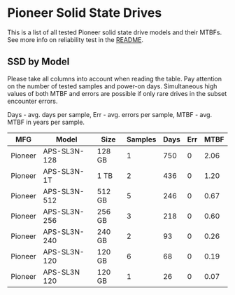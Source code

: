 Pioneer Solid State Drives
==========================

This is a list of all tested Pioneer solid state drive models and their MTBFs. See
more info on reliability test in the [README](https://github.com/linuxhw/SMART).

SSD by Model
------------

Please take all columns into account when reading the table. Pay attention on the
number of tested samples and power-on days. Simultaneous high values of both MTBF
and errors are possible if only rare drives in the subset encounter errors.

Days - avg. days per sample,
Err  - avg. errors per sample,
MTBF - avg. MTBF in years per sample.

| MFG       | Model              | Size   | Samples | Days  | Err   | MTBF |
|-----------|--------------------|--------|---------|-------|-------|------|
| Pioneer   | APS-SL3N-128       | 128 GB | 1       | 750   | 0     | 2.06   |
| Pioneer   | APS-SL3N-1T        | 1 TB   | 2       | 436   | 0     | 1.20   |
| Pioneer   | APS-SL3N-512       | 512 GB | 5       | 246   | 0     | 0.67   |
| Pioneer   | APS-SL3N-256       | 256 GB | 3       | 218   | 0     | 0.60   |
| Pioneer   | APS-SL3N-240       | 240 GB | 2       | 93    | 0     | 0.26   |
| Pioneer   | APS-SL3N-120       | 120 GB | 6       | 68    | 0     | 0.19   |
| Pioneer   | APS-SL3N 120       | 120 GB | 1       | 26    | 0     | 0.07   |
